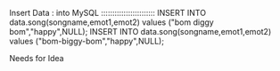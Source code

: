 Insert Data : into MySQL
::::::::::::::::::::::::
INSERT INTO data.song(songname,emot1,emot2) values ("bom diggy bom","happy",NULL);
INSERT INTO data.song(songname,emot1,emot2) values ("bom-biggy-bom","happy",NULL);


Needs for Idea